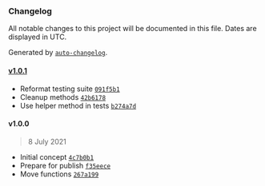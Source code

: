 ### Changelog

All notable changes to this project will be documented in this file. Dates are displayed in UTC.

Generated by [`auto-changelog`](https://github.com/CookPete/auto-changelog).

#### [v1.0.1](https://github.com/ddamato/jfauna/compare/v1.0.0...v1.0.1)

- Reformat testing suite [`091f5b1`](https://github.com/ddamato/jfauna/commit/091f5b11c773d7810680892cc1e06eee9178edf1)
- Cleanup methods [`42b6178`](https://github.com/ddamato/jfauna/commit/42b61780e80471dc370aa1f23ace9a19785109ff)
- Use helper method in tests [`b274a7d`](https://github.com/ddamato/jfauna/commit/b274a7d55fc858e638715b5a9239e3dcd0eec4ac)

#### v1.0.0

> 8 July 2021

- Initial concept [`4c7b0b1`](https://github.com/ddamato/jfauna/commit/4c7b0b1e66215c44314ac8421e29ec1a9a973926)
- Prepare for publish [`f35eece`](https://github.com/ddamato/jfauna/commit/f35eecef18396ad6b2f465b1318507b304651c64)
- Move functions [`267a199`](https://github.com/ddamato/jfauna/commit/267a199a2d25f99e98bc4165a8ec3470457ff1e5)
